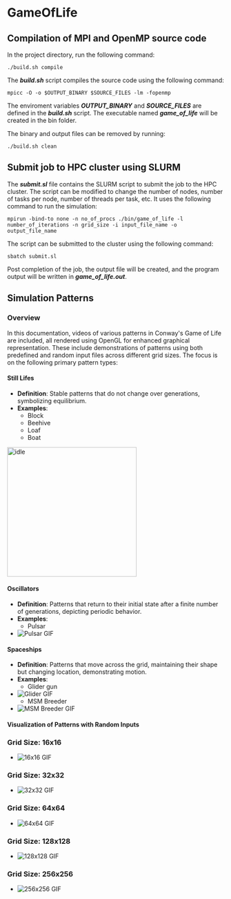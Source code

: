 # GameOfLife

## Compilation of MPI and OpenMP source code
In the project directory, run the following command:
```
./build.sh compile
```

The ***build.sh*** script compiles the source code using the following command:
```
mpicc -O -o $OUTPUT_BINARY $SOURCE_FILES -lm -fopenmp
```
The enviroment variables ***OUTPUT_BINARY*** and ***SOURCE_FILES*** are defined in the ***build.sh*** script. The executable named ***game_of_life*** will be created in the bin folder.

The binary and output files can be removed by running:
```
./build.sh clean
```

## Submit job to HPC cluster using SLURM
The ***submit.sl*** file contains the SLURM script to submit the job to the HPC cluster. The script can be modified to change the number of nodes, number of tasks per node, number of threads per task, etc. It uses the following command to run the simulation:
```
mpirun -bind-to none -n no_of_procs ./bin/game_of_life -l number_of_iterations -n grid_size -i input_file_name -o output_file_name
```
The script can be submitted to the cluster using the following command:
```
sbatch submit.sl
```
Post completion of the job, the output file will be created, and the program output will be written in ***game_of_life.out***.

## Simulation Patterns

### Overview
In this documentation, videos of various patterns in Conway's Game of Life are included, all rendered using OpenGL for enhanced graphical representation. These include demonstrations of patterns using both predefined and random input files across different grid sizes. The focus is on the following primary pattern types:

#### Still Lifes
- **Definition**: Stable patterns that do not change over generations, symbolizing equilibrium.
- **Examples**: 
  - Block
  - Beehive
  - Loaf
  - Boat
<img src="openGL/videos/idle.gif" width="300" height="300" alt="idle">

#### Oscillators
- **Definition**: Patterns that return to their initial state after a finite number of generations, depicting periodic behavior.
- **Examples**: 
  - Pulsar
- ![Pulsar GIF](openGL/videos/oscillator.gif)

#### Spaceships
- **Definition**: Patterns that move across the grid, maintaining their shape but changing location, demonstrating motion.
- **Examples**:
  - Glider gun
- ![Glider GIF](openGL/videos/glider-gun.gif)
  - MSM Breeder
- ![MSM Breeder GIF](openGL/videos/breeder1.gif)
  

#### Visualization of Patterns with Random Inputs

### Grid Size: 16x16
- ![16x16 GIF](openGL/videos/16.gif)

### Grid Size: 32x32
- ![32x32 GIF](openGL/videos/32.gif)

### Grid Size: 64x64
- ![64x64 GIF](openGL/videos/64.gif)

### Grid Size: 128x128
- ![128x128 GIF](openGL/videos/128.gif)

### Grid Size: 256x256
- ![256x256 GIF](openGL/videos/256.gif)



